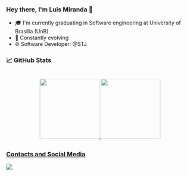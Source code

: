 ### Hey there, I'm Luis Miranda 👋

- 🎓 I'm currently graduating in Software engineering at University of Brasília (UnB)
- 🚀 Constantly evolving
- 🌐 Software Developer: @STJ

### 📈 GitHub Stats
<br>

<div align="center">
  <a href="https://github.com/LuisMiranda10">
  <img height="160em" src="https://github-readme-stats.vercel.app/api?username=LuisMiranda10&show_icons=true&theme=chartreuse-dark&include_all_commits=true&count_private=true"/>  
  <img height="160em" src="https://github-readme-stats.vercel.app/api/top-langs/?username=LuisMiranda10&layout=compact&langs_count=7&theme=chartreuse-dark"/>
</div>
  
 ##
  
  ### Contacts and Social Media

<div style="display: inline_block"> 
   <a href = "mailto:luiseduardocarneiro6@gmail.com"><img src="https://img.shields.io/badge/-Gmail-%23333?style=for-the-badge&logo=gmail&logoColor=white" target="_blank"></a>
